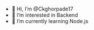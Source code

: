- 👋 Hi, I’m @Ckghorpade17
- 👀 I’m interested in Backend
- 🌱 I’m currently learning Node.js

<!---
Ckghorpade17/Ckghorpade17 is a ✨ special ✨ repository because its `README.md` (this file) appears on your GitHub profile.
You can click the Preview link to take a look at your changes.
--->
